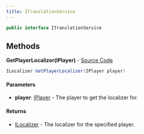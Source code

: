 ```yaml
---
title: ITranslationService
---
```


```csharp
public interface ITranslationService
```

## Methods

**GetPlayerLocalizer(IPlayer)** - [Source Code](https://github.com/swiftly-solution/swiftlys2/blob/main/managed/src/SwiftlyS2.Shared/Modules/Translations/ITranslationService.cs#L13)

```csharp
ILocalizer GetPlayerLocalizer(IPlayer player)
```

#### Parameters

- **player**: [IPlayer](/docs/api/shared/players/iplayer) - The player to get the localizer for.

#### Returns

- [ILocalizer](/docs/api/shared/translation/ilocalizer) - The localizer for the specified player.

